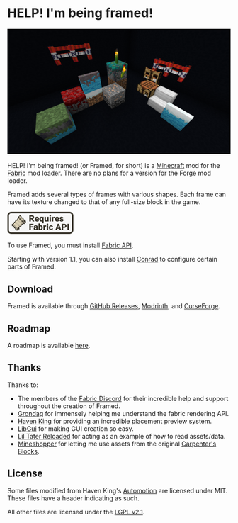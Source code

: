 # HELP! I'm being framed!

![Several framed blocks](assets/demo_640x360.png)

HELP! I'm being framed! (or Framed, for short) is a
[Minecraft](https://www.minecraft.net/) mod for the
[Fabric](https://fabricmc.net/use/) mod loader.
There are no plans for a version for the Forge mod loader.

Framed adds several types of frames with various shapes. Each
frame can have its texture changed to that of any full-size block in
the game.

[![Requires Fabric API](assets/fabric_api_banner.png)](https://www.curseforge.com/minecraft/mc-mods/fabric-api)

To use Framed, you must install [Fabric API](https://www.curseforge.com/minecraft/mc-mods/fabric-api).

Starting with version 1.1, you can also install [Conrad](https://www.curseforge.com/minecraft/mc-mods/conrad)
to configure certain parts of Framed.

## Download

Framed is available through [GitHub Releases](https://github.com/alex5nader/Framed/releases),
[Modrinth](https://modrinth.com/mod/framed), and
[CurseForge](https://www.curseforge.com/minecraft/mc-mods/framed).

## Roadmap

A roadmap is available [here](https://github.com/alex5nader/Framed/projects/1).

## Thanks

Thanks to:
- The members of the [Fabric Discord](https://discord.gg/v6v4pMv) for their
incredible help and support throughout the creation of Framed.
- [Grondag](https://www.curseforge.com/members/grondagthebarbarian)
for immensely helping me understand the fabric rendering API.
- [Haven King](https://github.com/Hephaestus-Dev) for providing an incredible placement preview system.
- [LibGui](https://github.com/CottonMC/LibGui) for making GUI creation so easy.
- [Lil Tater Reloaded](https://www.curseforge.com/minecraft/mc-mods/lil-tater-reloaded)
for acting as an example of how to read assets/data.
- [Mineshopper](https://www.curseforge.com/members/mineshopper) for letting
me use assets from the original
[Carpenter's Blocks](https://www.curseforge.com/minecraft/mc-mods/carpenters-blocks).

## License

Some files modified from Haven King's
[Automotion](https://github.com/Hephaestus-Dev/Automotion) are licensed under
MIT. These files have a header indicating as such.

All other files are licensed
under the [LGPL v2.1](LICENSE.md).
